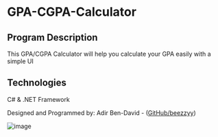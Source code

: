 # GPA-CGPA-Calculator

## Program Description
This GPA/CGPA Calculator will help you calculate your GPA easily with a simple UI

## Technologies
C# & 
.NET Framework

Designed and Programmed by: Adir Ben-David - ([GitHub/beezzyy](https://github.com/beezzyy))                

![image](https://user-images.githubusercontent.com/91300383/170504775-c85ce571-a724-42c4-a777-882b87802a12.png)
